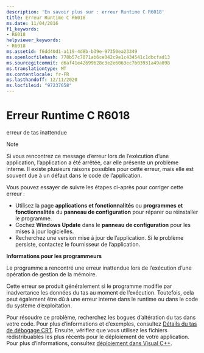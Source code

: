 ```yaml
---
description: 'En savoir plus sur : erreur Runtime C R6018'
title: Erreur Runtime C R6018
ms.date: 11/04/2016
f1_keywords:
- R6018
helpviewer_keywords:
- R6018
ms.assetid: f6dd40d1-a119-4d8b-b39e-97350ea23349
ms.openlocfilehash: 778b57c7071ab6ce042c9e1c434541c1dbcfad13
ms.sourcegitcommit: d6af41e42699628c3e2e6063ec7b03931a49a098
ms.translationtype: MT
ms.contentlocale: fr-FR
ms.lasthandoff: 12/11/2020
ms.locfileid: "97237658"
---
```

# <a name="c-runtime-error-r6018"></a>Erreur Runtime C R6018

erreur de tas inattendue

> [!NOTE]
> Si vous rencontrez ce message d’erreur lors de l’exécution d’une application, l’application a été arrêtée, car elle présente un problème interne. Il existe plusieurs raisons possibles pour cette erreur, mais elle est souvent due à un défaut dans le code de l’application.
>
> Vous pouvez essayer de suivre les étapes ci-après pour corriger cette erreur :
>
> - Utilisez la page **applications et fonctionnalités** ou **programmes et fonctionnalités** du **panneau de configuration** pour réparer ou réinstaller le programme.
> - Cochez **Windows Update** dans le **panneau de configuration** pour les mises à jour logicielles.
> - Recherchez une version mise à jour de l’application. Si le problème persiste, contactez le fournisseur de l’application.

**Informations pour les programmeurs**

Le programme a rencontré une erreur inattendue lors de l’exécution d’une opération de gestion de la mémoire.

Cette erreur se produit généralement si le programme modifie par inadvertance les données du tas au moment de l’exécution. Toutefois, cela peut également être dû à une erreur interne dans le runtime ou dans le code du système d’exploitation.

Pour résoudre ce problème, recherchez les bogues d’altération du tas dans votre code. Pour plus d’informations et d’exemples, consultez [Détails du tas de débogage CRT](/visualstudio/debugger/crt-debug-heap-details). Ensuite, vérifiez que vous utilisez les fichiers redistribuables les plus récents pour le déploiement de votre application. Pour plus d’informations, consultez [déploiement dans Visual C++](../../windows/deployment-in-visual-cpp.md).
